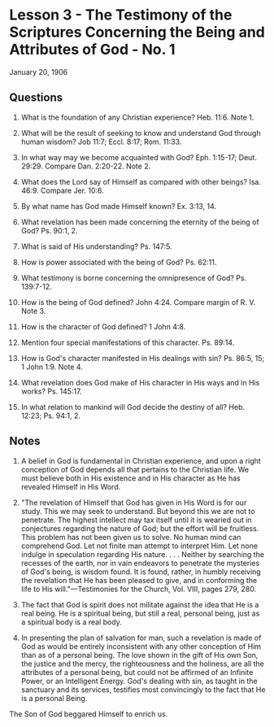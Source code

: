 # Lesson 3 - The Testimony of the Scriptures Concerning the Being and Attributes of God - No. 1

January 20, 1906

## Questions

1. What is the foundation of any Christian experience? Heb. 11:6. Note 1.

2. What will be the result of seeking to know and understand God through human wisdom? Job 11:7; Eccl. 8:17; Rom. 11:33.

3. In what way may we become acquainted with God? Eph. 1:15-17; Deut. 29:29. Compare Dan. 2:20-22. Note 2.

4. What does the Lord say of Himself as compared with other beings? Isa. 46:9. Compare Jer. 10:6.

5. By what name has God made Himself known? Ex. 3:13, 14.

6. What revelation has been made concerning the eternity of the being of God? Ps. 90:1, 2.

7. What is said of His understanding? Ps. 147:5.

8. How is power associated with the being of God? Ps. 62:11.

9. What testimony is borne concerning the omnipresence of God? Ps. 139:7-12.

10. How is the being of God defined? John 4:24. Compare margin of R. V. Note 3.

11. How is the character of God defined? 1 John 4:8.

12. Mention four special manifestations of this character. Ps. 89:14.

13. How is God's character manifested in His dealings with sin? Ps. 86:5, 15; 1 John 1:9. Note 4.

14. What revelation does God make of His character in His ways and in His works? Ps. 145:17.

15. In what relation to mankind will God decide the destiny of all? Heb. 12:23; Ps. 94:1, 2.

## Notes

1. A belief in God is fundamental in Christian experience, and upon a right conception of God depends all that pertains to the Christian life. We must believe both in His existence and in His character as He has revealed Himself in His Word.

2. "The revelation of Himself that God has given in His Word is for our study. This we may seek to understand. But beyond this we are not to penetrate. The highest intellect may tax itself until it is wearied out in conjectures regarding the nature of God; but the effort will be fruitless. This problem has not been given us to solve. No human mind can comprehend God. Let not finite man attempt to interpret Him. Let none indulge in speculation regarding His nature. . . . Neither by searching the recesses of the earth, nor in vain endeavors to penetrate the mysteries of God's being, is wisdom found. It is found, rather, in humbly receiving the revelation that He has been pleased to give, and in conforming the life to His will."—Testimonies for the Church, Vol. VIII, pages 279, 280.

3. The fact that God is spirit does not militate against the idea that He is a real being. He is a spiritual being, but still a real, personal being, just as a spiritual body is a real body.

4. In presenting the plan of salvation for man, such a revelation is made of God as would be entirely inconsistent with any other conception of Him than as of a personal being. The love shown in the gift of His own Son, the justice and the mercy, the righteousness and the holiness, are all the attributes of a personal being, but could not be affirmed of an Infinite Power, or an Intelligent Energy. God's dealing with sin, as taught in the sanctuary and its services, testifies most convincingly to the fact that He is a personal Being.

The Son of God beggared Himself to enrich us.